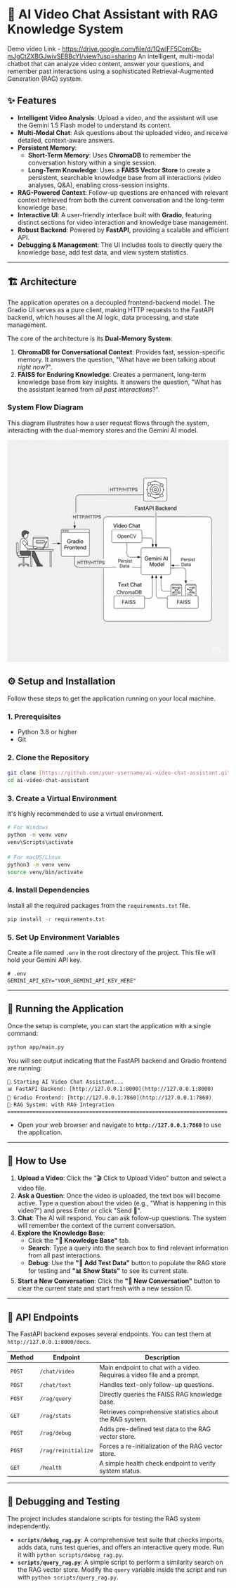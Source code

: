 # 🎥 AI Video Chat Assistant with RAG Knowledge System

Demo video Link - https://drive.google.com/file/d/1QwlFF5Com0b-mJgCtZXBGJwivSEBBcYI/view?usp=sharing
An intelligent, multi-modal chatbot that can analyze video content, answer your questions, and remember past interactions using a sophisticated Retrieval-Augmented Generation (RAG) system.

## ✨ Features

-   **Intelligent Video Analysis**: Upload a video, and the assistant will use the Gemini 1.5 Flash model to understand its content.
-   **Multi-Modal Chat**: Ask questions about the uploaded video, and receive detailed, context-aware answers.
-   **Persistent Memory**:
    -   **Short-Term Memory**: Uses **ChromaDB** to remember the conversation history within a single session.
    -   **Long-Term Knowledge**: Uses a **FAISS Vector Store** to create a persistent, searchable knowledge base from all interactions (video analyses, Q&A), enabling cross-session insights.
-   **RAG-Powered Context**: Follow-up questions are enhanced with relevant context retrieved from both the current conversation and the long-term knowledge base.
-   **Interactive UI**: A user-friendly interface built with **Gradio**, featuring distinct sections for video interaction and knowledge base management.
-   **Robust Backend**: Powered by **FastAPI**, providing a scalable and efficient API.
-   **Debugging & Management**: The UI includes tools to directly query the knowledge base, add test data, and view system statistics.

---

## 🏗️ Architecture

The application operates on a decoupled frontend-backend model. The Gradio UI serves as a pure client, making HTTP requests to the FastAPI backend, which houses all the AI logic, data processing, and state management.

The core of the architecture is its **Dual-Memory System**:
1.  **ChromaDB for Conversational Context**: Provides fast, session-specific memory. It answers the question, "What have we been talking about *right now*?".
2.  **FAISS for Enduring Knowledge**: Creates a permanent, long-term knowledge base from key insights. It answers the question, "What has the assistant learned from *all past interactions*?".

### System Flow Diagram

This diagram illustrates how a user request flows through the system, interacting with the dual-memory stores and the Gemini AI model.

![System Flow Diagram](https://raw.githubusercontent.com/HEMANT2027/Vuen_Code_Hackathon/fe52de20f0e4cbd6f90ce446018ed9631a1d6f90/Model_Architecture.png)

## ⚙️ Setup and Installation

Follow these steps to get the application running on your local machine.

### 1. Prerequisites
-   Python 3.8 or higher
-   Git

### 2. Clone the Repository
```bash
git clone [https://github.com/your-username/ai-video-chat-assistant.git](https://github.com/your-username/ai-video-chat-assistant.git)
cd ai-video-chat-assistant
```

### 3. Create a Virtual Environment
It's highly recommended to use a virtual environment.
```bash
# For Windows
python -m venv venv
venv\Scripts\activate

# For macOS/Linux
python3 -m venv venv
source venv/bin/activate
```

### 4. Install Dependencies
Install all the required packages from the `requirements.txt` file.
```bash
pip install -r requirements.txt
```

### 5. Set Up Environment Variables
Create a file named `.env` in the root directory of the project. This file will hold your Gemini API key.

```
# .env
GEMINI_API_KEY="YOUR_GEMINI_API_KEY_HERE"
```

---

## 🚀 Running the Application

Once the setup is complete, you can start the application with a single command:

```bash
python app/main.py
```

You will see output indicating that the FastAPI backend and Gradio frontend are running:

```
🚀 Starting AI Video Chat Assistant...
📊 FastAPI Backend: [http://127.0.0.1:8000](http://127.0.0.1:8000)
🎨 Gradio Frontend: [http://127.0.0.1:7860](http://127.0.0.1:7860)
🧠 RAG System: with RAG Integration
======================================================================
```

-   Open your web browser and navigate to **`http://127.0.0.1:7860`** to use the application.

---

## 📖 How to Use

1.  **Upload a Video**: Click the "🎬 Click to Upload Video" button and select a video file.
2.  **Ask a Question**: Once the video is uploaded, the text box will become active. Type a question about the video (e.g., "What is happening in this video?") and press Enter or click "Send 🚀".
3.  **Chat**: The AI will respond. You can ask follow-up questions. The system will remember the context of the current conversation.
4.  **Explore the Knowledge Base**:
    -   Click the **"🧠 Knowledge Base"** tab.
    -   **Search**: Type a query into the search box to find relevant information from all past interactions.
    -   **Debug**: Use the **"🎯 Add Test Data"** button to populate the RAG store for testing and **"📊 Show Stats"** to see its current state.
5.  **Start a New Conversation**: Click the **"🔄 New Conversation"** button to clear the current state and start fresh with a new session ID.

---

## 📡 API Endpoints

The FastAPI backend exposes several endpoints. You can test them at `http://127.0.0.1:8000/docs`.

| Method | Endpoint               | Description                                                                 |
|--------|------------------------|-----------------------------------------------------------------------------|
| `POST` | `/chat/video`          | Main endpoint to chat with a video. Requires a video file and a prompt.     |
| `POST` | `/chat/text`           | Handles text-only follow-up questions.                                      |
| `POST` | `/rag/query`           | Directly queries the FAISS RAG knowledge base.                              |
| `GET`  | `/rag/stats`           | Retrieves comprehensive statistics about the RAG system.                    |
| `POST` | `/rag/debug`           | Adds pre-defined test data to the RAG vector store.                         |
| `POST` | `/rag/reinitialize`    | Forces a re-initialization of the RAG vector store.                         |
| `GET`  | `/health`              | A simple health check endpoint to verify system status.                     |

---

## 🧪 Debugging and Testing

The project includes standalone scripts for testing the RAG system independently.

-   **`scripts/debug_rag.py`**: A comprehensive test suite that checks imports, adds data, runs test queries, and offers an interactive query mode. Run it with `python scripts/debug_rag.py`.
-   **`scripts/query_rag.py`**: A simple script to perform a similarity search on the RAG vector store. Modify the `query` variable inside the script and run with `python scripts/query_rag.py`.
